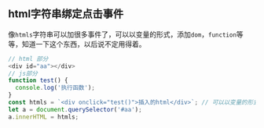 ## html字符串绑定点击事件

像`htmls`字符串可以加很多事件了，可以以变量的形式，添加`dom`，`function`等等，知道一下这个东西，以后说不定用得着。

```js
// html 部分
<div id="aa"></div>
// js部分
function test() {
  console.log('执行函数');
}
const htmls = `<div onclick="test()">插入的html</div>`; // 可以以变量的形式添加dom、函数等等
let a = document.querySelector('#aa');
a.innerHTML = htmls;
```

